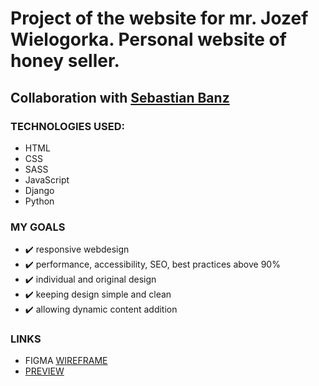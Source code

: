 # Project of the website for mr. Jozef Wielogorka. Personal website of honey seller.

## Collaboration with [Sebastian Banz](https://github.com/derbanz) 


### TECHNOLOGIES USED:
- HTML
- CSS
- SASS
- JavaScript
- Django
- Python

### MY GOALS
* ✔️ responsive webdesign
* ✔️ performance, accessibility, SEO, best practices above 90%
* ✔️ individual and original design
* ✔️ keeping design simple and clean
* ✔️ allowing dynamic content addition

### LINKS

* FIGMA [WIREFRAME](https://www.figma.com/file/TAsoIHnEvvr3AzdgYl512R/Honey?node-id=0%3A1)
* [PREVIEW](https://jozefwielogo.netlify.app/)

